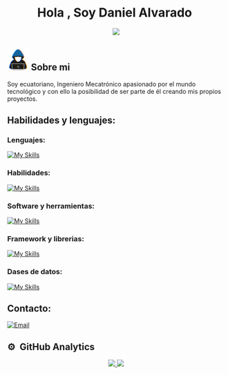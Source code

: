 <h1 align="center"><b>Hola , Soy Daniel Alvarado </b><img src="" width="35"></h1>
<!--  -->
<p align="center">
  <a href="https://github.com/DenverCoder1/readme-typing-svg"><img src="https://readme-typing-svg.herokuapp.com?font=Time+New+Roman&color=cyan&size=25&center=true&vCenter=true&width=600&height=100&lines=Soy+Ingeniero+Mecatronico+..&hearts;++;Me+gusta+el+Diseño+3D;Programar+en+cualquier+ámbito;Los+Sistemas+Embebidos+y;La+Inteligencia+Artificial+y+relacionado"></a>
</p>

## <picture><img src = "https://github.com/0xAbdulKhalid/0xAbdulKhalid/raw/main/assets/mdImages/about_me.gif" width = 50px></picture> **Sobre mi**

Soy ecuatoriano, Ingeniero Mecatrónico apasionado por el mundo tecnológico y con ello la posibilidad de ser parte de él creando mis propios proyectos.

## Habilidades y lenguajes:

### Lenguajes:
[![My Skills](https://skillicons.dev/icons?i=js,html,css,php,py,raspberrypi,arduino,matlab,cpp&perline=10)](https://skillicons.dev)

### Habilidades:
[![My Skills](https://skillicons.dev/icons?i=git,github,anaconda,autocad&perline=9)](https://skillicons.dev)

### Software y herramientas:
[![My Skills](https://skillicons.dev/icons?i=githubactions,docker,androidstudio,npm,opencv,tensorflow,sklearn,pycharm,vscode,replit,blender,notion&perline=9)](https://skillicons.dev)

### Framework y librerias:
[![My Skills](https://skillicons.dev/icons?i=bootstrap,tailwind,astro,laravel,nodejs&perline=9)](https://skillicons.dev)

### Dases de datos:
[![My Skills](https://skillicons.dev/icons?i=mongodb,mysql,postgres,redis&perline=9)](https://skillicons.dev)

## Contacto:
<a href="mailto:daniel.alvardo.1999@gmail.com"><img alt="Email" src="https://img.shields.io/badge/Enviar correo-blue?style=flat-square&logo=gmail"></a>

## ⚙️ &nbsp;GitHub Analytics

<p align="center">
  <a href="https://github.com/AprendeIngenia">
    <img height="200em" src="https://github-readme-stats-eight-theta.vercel.app/api/top-langs/?username=daap213&layout=compact&langs_count=8&theme=algolia"/>
    <img height="200em" src="https://github-readme-stats-eight-theta.vercel.app/api?username=daap213&show_icons=true&theme=algolia&include_all_commits=true&count_private=true"/>
  </a>
</p>
